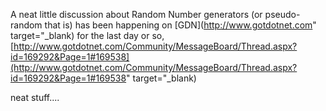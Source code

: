 A neat little discussion about Random Number generators (or pseudo-random that is) has been happening on [GDN](http://www.gotdotnet.com" target="_blank) for the last day or so, [http://www.gotdotnet.com/Community/MessageBoard/Thread.aspx?id=169292&Page=1#169538](http://www.gotdotnet.com/Community/MessageBoard/Thread.aspx?id=169292&Page=1#169538" target="_blank)

neat stuff....